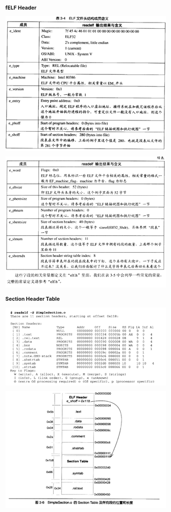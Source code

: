 ### fELF Header

![image-20200620112557199](img/elfheader1.png)

![image-20200620112620553](img/elfheader2.png)

### Section Header Table

![image-20200620112729940](img/sectionHeaderTable_sample.png)

![image-20200620112814410](img/elf映射图.png)
